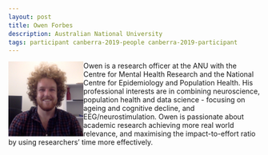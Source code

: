 ```yaml
---
layout: post
title: Owen Forbes
description: Australian National University
tags: participant canberra-2019-people canberra-2019-participant
---
```

<img align="left" width="150" height="150" src="/assets/people/Forbes_Owen.jpg" alt="Owen Forbes"/>Owen is a research officer at the ANU with the Centre for Mental Health Research and the National Centre for Epidemiology and Population Health. His professional interests are in combining neuroscience, population health and data science - focusing on ageing and cognitive decline, and EEG/neurostimulation. Owen is passionate about academic research achieving more real world relevance, and maximising the impact-to-effort ratio by using researchers’ time more effectively.  